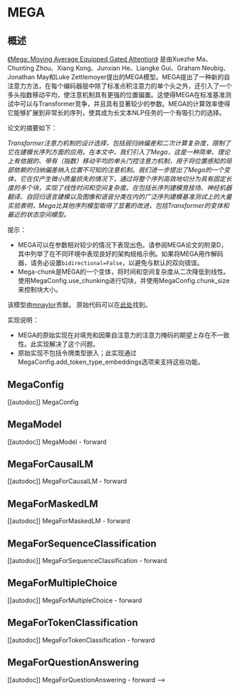 <!--
版权所有2023 The HuggingFace团队。

根据Apache许可证第2.0版（“许可证”）获得许可；除非符合许可证的规定，否则你不得使用此文件。你可以在以下网址获取许可证的副本：

http://www.apache.org/licenses/LICENSE-2.0

除非适用法律要求或书面同意，按“原样”方式分发的软件都不附带任何明示或暗示的担保或条件。请查阅许可证以了解许可证下的特定语言和限制。

⚠️ 请注意，此文件是Markdown格式，但包含了我们的文档生成器（类似于MDX）的特定语法，你的Markdown查看器可能无法正确渲染。

-->

# MEGA

## 概述

[《Mega: Moving Average Equipped Gated Attention》](https://arxiv.org/abs/2209.10655) 是由Xuezhe Ma、Chunting Zhou、Xiang Kong、Junxian He、Liangke Gui、Graham Neubig、Jonathan May和Luke Zettlemoyer提出的MEGA模型。MEGA提出了一种新的自注意力方法，在每个编码器层中除了标准点积注意力的单个头之外，还引入了一个多头指数移动平均，使注意机制具有更强的位置偏置。这使得MEGA在标准基准测试中可以与Transformer竞争，并且具有显著较少的参数。MEGA的计算效率使得它能够扩展到非常长的序列，使其成为长文本NLP任务的一个有吸引力的选择。

论文的摘要如下：

*Transformer注意力机制的设计选择，包括弱归纳偏差和二次计算复杂度，限制了它在建模长序列方面的应用。在本文中，我们引入了Mega，这是一种简单、理论上有依据的、带有（指数）移动平均的单头门控注意力机制，用于将位置感知的局部依赖的归纳偏差纳入位置不可知的注意机制。我们进一步提出了Mega的一个变体，它在仅产生微小质量损失的情况下，通过将整个序列高效地切分为具有固定长度的多个块，实现了线性时间和空间复杂度。在包括长序列建模竞技场、神经机器翻译、自回归语言建模以及图像和语音分类在内的广泛序列建模基准测试上的大量实验表明，Mega比其他序列模型取得了显著的改进，包括Transformer的变体和最近的状态空间模型。*

提示：

- MEGA可以在参数相对较少的情况下表现出色。请参阅MEGA论文的附录D，其中列举了在不同环境中表现良好的架构规格示例。如果将MEGA用作解码器，请务必设置`bidirectional=False`，以避免与默认的双向错误。
- Mega-chunk是MEGA的一个变体，将时间和空间复杂度从二次降低到线性。使用MegaConfig.use_chunking进行切块，并使用MegaConfig.chunk_size来控制块大小。

该模型由[mnaylor](https://huggingface.co/mnaylor)贡献。
原始代码可以在[此处](https://github.com/facebookresearch/mega)找到。

实现说明：

- MEGA的原始实现在对填充和因果自注意力的注意力掩码的期望上存在不一致性。此实现解决了这个问题。
- 原始实现不包括令牌类型嵌入；此实现通过MegaConfig.add_token_type_embeddings选项来支持这些功能。

## MegaConfig

[[autodoc]] MegaConfig

## MegaModel

[[autodoc]] MegaModel
    - forward

## MegaForCausalLM

[[autodoc]] MegaForCausalLM
    - forward

## MegaForMaskedLM

[[autodoc]] MegaForMaskedLM
    - forward

## MegaForSequenceClassification

[[autodoc]] MegaForSequenceClassification
    - forward

## MegaForMultipleChoice

[[autodoc]] MegaForMultipleChoice
    - forward

## MegaForTokenClassification

[[autodoc]] MegaForTokenClassification
    - forward

## MegaForQuestionAnswering

[[autodoc]] MegaForQuestionAnswering
    - forward
-->